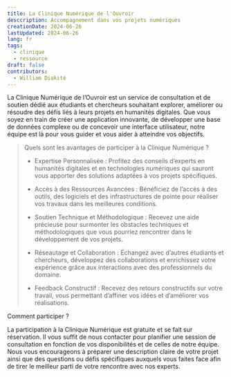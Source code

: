 ```yaml
---
title: La Clinique Numérique de l'Ouvroir
desccription: Accompagnement dans vos projets numériques
creationDate: 2024-06-26
lastUpdated: 2024-06-26
lang: fr
tags:
  - clinique
  - ressource
draft: false
contributors:
  - William Diakité
---
```


La Clinique Numérique de l’Ouvroir est un service de consultation et de soutien dédié aux étudiants et chercheurs souhaitant explorer, améliorer ou résoudre des défis liés à leurs projets en humanités digitales. Que vous soyez en train de créer une application innovante, de développer une base de données complexe ou de concevoir une interface utilisateur, notre équipe est là pour vous guider et vous aider à atteindre vos objectifs.

> Quels sont les avantages de participer à la Clinique Numérique ?
>
> - Expertise Personnalisée : Profitez des conseils d’experts en humanités digitales et en technologies numériques qui sauront vous apporter des solutions adaptées à vos projets spécifiques.
>
> - Accès à des Ressources Avancées : Bénéficiez de l’accès à des outils, des logiciels et des infrastructures de pointe pour réaliser vos travaux dans les meilleures conditions.
>
> - Soutien Technique et Méthodologique : Recevez une aide précieuse pour surmonter les obstacles techniques et méthodologiques que vous pourriez rencontrer dans le développement de vos projets.
>
> - Réseautage et Collaboration : Échangez avec d’autres étudiants et chercheurs, développez des collaborations et enrichissez votre expérience grâce aux interactions avec des professionnels du domaine.
>
> - Feedback Constructif : Recevez des retours constructifs sur votre travail, vous permettant d’affiner vos idées et d’améliorer vos réalisations.

Comment participer ?

La participation à la Clinique Numérique est gratuite et se fait sur réservation. Il vous suffit de nous contacter pour planifier une session de consultation en fonction de vos disponibilités et de celles de notre équipe. Nous vous encourageons à préparer une description claire de votre projet ainsi que des questions ou défis spécifiques auxquels vous faites face afin de tirer le meilleur parti de votre rencontre avec nos experts.
